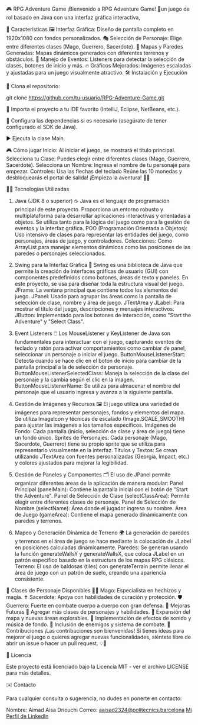 🎮 RPG Adventure Game
¡Bienvenido a RPG Adventure Game! 🎉un juego de rol basado en Java con una interfaz gráfica interactiva,

🚀 Características
🖼️ Interfaz Gráfica: Diseño de pantalla completo en 1920x1080 con fondos personalizados.
🎭 Selección de Personaje: Elige entre diferentes clases (Mago, Guerrero, Sacerdote).
🏰 Mapas y Paredes Generadas: Mapas dinámicos generados con diferentes terrenos y obstáculos.
📜 Manejo de Eventos: Listeners para detectar la selección de clases, botones de inicio y más.
🔥 Gráficos Mejorados: Imágenes escaladas y ajustadas para un juego visualmente atractivo.
🛠️ Instalación y Ejecución

📁 Clona el repositorio:

git clone https://github.com/tu-usuario/RPG-Adventure-Game.git

🧩 Importa el proyecto a tu IDE favorito (IntelliJ, Eclipse, NetBeans, etc.).

🔧 Configura las dependencias si es necesario (asegúrate de tener configurado el SDK de Java).

▶️ Ejecuta la clase Main.

🎮 Cómo jugar
Inicio: Al iniciar el juego, se mostrará el título principal.
Selecciona tu Clase: Puedes elegir entre diferentes clases (Mago, Guerrero, Sacerdote).
Selecciona un Nombre: Ingresa el nombre de tu personaje para empezar.
Controles: Usa las flechas del teclado
Reúne las 10 monedas y desbloquearás el portal de salida!
¡Empieza la aventura! 🎲🚪


👨‍💻 Tecnologías Utilizadas
1. Java (JDK 8 o superior) ☕
Java es el lenguaje de programación principal de este proyecto. Proporciona un entorno robusto y multiplataforma para desarrollar aplicaciones interactivas y orientadas a objetos. Se utiliza tanto para la lógica del juego como para la gestión de eventos y la   interfaz gráfica.
  POO (Programación Orientada a Objetos): Uso intensivo de clases para representar las entidades del juego, como personajes, áreas de juego, y controladores.
  Colecciones: Como ArrayList para manejar elementos dinámicos como las posiciones de las paredes o personajes seleccionados.
2. Swing para la Interfaz Gráfica 🎨
Swing es una biblioteca de Java que permite la creación de interfaces gráficas de usuario (GUI) con componentes predefinidos como botones, áreas de texto y paneles. En este proyecto, se usa para diseñar toda la estructura visual del juego.
  JFrame: La ventana principal que contiene todos los elementos del juego.
  JPanel: Usado para agrupar las áreas como la pantalla de selección de clase, nombre y área de juego.
  JTextArea y JLabel: Para mostrar el título del juego, descripciones y mensajes interactivos. 
  JButton: Implementado para los botones de interacción, como "Start the Adventure" y "Select Class".

4. Event Listeners 🖱️
  Los MouseListener y KeyListener de Java son fundamentales para interactuar con el juego, capturando eventos de teclado y ratón para activar comportamientos como cambiar de panel, seleccionar un personaje o iniciar el juego.
  ButtonMouseListenerStart: Detecta cuando se hace clic en el botón de inicio para cambiar de la pantalla principal a la de selección de personaje.
  ButtonMouseListenerSelectedClass: Maneja la selección de la clase del personaje y la cambia según el clic en la imagen.
  ButtonMouseListenerName: Se utiliza para almacenar el nombre del personaje que el usuario ingresa y avanza a la siguiente pantalla.
  
5. Gestión de Imágenes y Recursos 🖼️
El juego utiliza una variedad de imágenes para representar personajes, fondos y elementos del mapa. Se utiliza ImageIcon y técnicas de escalado (Image.SCALE_SMOOTH) para ajustar las imágenes a los tamaños específicos.
  Imágenes de Fondo: Cada pantalla (inicio, selección de clase y área de juego) tiene un fondo único.
  Sprites de Personajes: Cada personaje (Mago, Sacerdote, Guerrero) tiene su propio sprite que se utiliza para representarlo visualmente en la interfaz.
  Títulos y Textos: Se crean utilizando JTextArea con fuentes personalizadas (Georgia, Impact, etc.) y colores ajustados para mejorar la legibilidad.

6. Gestión de Paneles y Componentes 🗂️
El uso de JPanel permite organizar diferentes áreas de la aplicación de manera modular:
  Panel Principal (panelMain): Contiene la pantalla inicial con el botón de "Start the Adventure".
  Panel de Selección de Clase (selectClassArea): Permite elegir entre diferentes clases de personaje.
  Panel de Selección de Nombre (selectName): Área donde el jugador ingresa su nombre.
  Área de Juego (gameArea): Contiene el mapa generado dinámicamente con paredes y terrenos.

7. Mapeo y Generación Dinámica de Terreno 🌍
La generación de paredes y terrenos en el área de juego se hace mediante la colocación de JLabel en posiciones calculadas dinámicamente.
  Paredes: Se generan usando la función generateWallsY y generateWallsX, que coloca JLabel en un patrón específico basado en la estructura de los mapas RPG clásicos.
  Terreno: El uso de baldosas (tiles) con generateTerrain permite llenar el área de juego con un patrón de suelo, creando una apariencia consistente.

🧙 Clases de Personaje Disponibles
🧙‍♂️ Mago: Especialista en hechizos y magia.
✝️ Sacerdote: Apoya con habilidades de curación y protección.
🛡️ Guerrero: Fuerte en combate cuerpo a cuerpo con gran defensa.
🚧 Mejoras Futuras
🎨 Agregar más clases de personajes y habilidades.
🏰 Expansión del mapa y nuevas áreas explorables.
🎵 Implementación de efectos de sonido y música de fondo.
🤖 Inclusión de enemigos y sistema de combate.
🤝 Contribuciones
¡Las contribuciones son bienvenidas! Si tienes ideas para mejorar el juego o quieres agregar nuevas funcionalidades, siéntete libre de abrir un issue o hacer un pull request. 💡🙌

📜 Licencia

Este proyecto está licenciado bajo la Licencia MIT - ver el archivo LICENSE para más detalles.

✉️ Contacto

Para cualquier consulta o sugerencia, no dudes en ponerte en contacto:

Nombre: Aimad Aisa Driouchi
Correo: aaisad2324@politecnics.barcelona
[Mi Perfil de LinkedIn](https://www.linkedin.com/in/aimad-aisa-driouchi-09ab6a2b4/)
